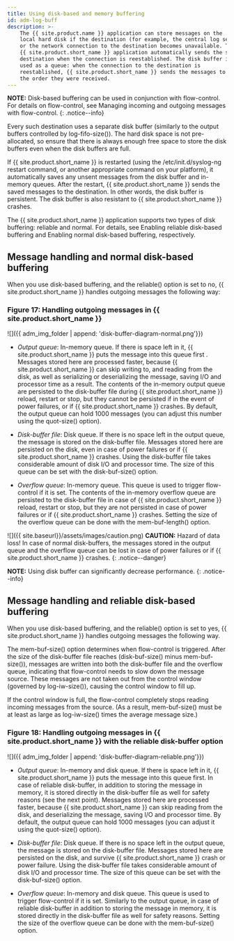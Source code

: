 ```yaml
---
title: Using disk-based and memory buffering
id: adm-log-buff
description: >-
    The {{ site.product.name }} application can store messages on the
    local hard disk if the destination (for example, the central log server)
    or the network connection to the destination becomes unavailable. The
    {{ site.product.short_name }} application automatically sends the stored messages to the
    destination when the connection is reestablished. The disk buffer is
    used as a queue: when the connection to the destination is
    reestablished, {{ site.product.short_name }} sends the messages to the destination in
    the order they were received.
---
```


**NOTE:** Disk-based buffering can be used in conjunction with flow-control.
For details on flow-control, see
Managing incoming and outgoing messages with flow-control.
{: .notice--info}

Every such destination uses a separate disk buffer (similarly to the
output buffers controlled by log-fifo-size()). The hard disk space is
not pre-allocated, so ensure that there is always enough free space to
store the disk buffers even when the disk buffers are full.

If {{ site.product.short_name }} is restarted (using the /etc/init.d/syslog-ng restart
command, or another appropriate command on your platform), it
automatically saves any unsent messages from the disk buffer and
in-memory queues. After the restart, {{ site.product.short_name }} sends the saved
messages to the destination. In other words, the disk buffer is
persistent. The disk buffer is also resistant to {{ site.product.short_name }} crashes.

The {{ site.product.short_name }} application supports two types of disk buffering:
reliable and normal. For details, see
Enabling reliable disk-based buffering
and Enabling normal disk-based buffering,
respectively.

## Message handling and normal disk-based buffering

When you use disk-based buffering, and the reliable() option is set to
no, {{ site.product.short_name }} handles outgoing messages the following way:

### Figure 17: Handling outgoing messages in {{ site.product.short_name }}

![]({{ adm_img_folder | append: 'disk-buffer-diagram-normal.png'}})

- *Output queue*: In-memory queue. If there is space left in it,
    {{ site.product.short_name }} puts the message into this queue first . Messages
    stored here are processed faster, because {{ site.product.short_name }} can skip
    writing to, and reading from the disk, as well as serializing or
    deserializing the message, saving I/O and processor time as a
    result. The contents of the in-memory output queue are persisted to
    the disk-buffer file during {{ site.product.short_name }} reload, restart or stop,
    but they cannot be persisted if in the event of power failures, or
    if {{ site.product.short_name }} crashes. By default, the output queue can hold 1000
    messages (you can adjust this number using the quot-size() option).

- *Disk-buffer file*: Disk queue. If there is no space left in the
    output queue, the message is stored on the disk-buffer file.
    Messages stored here are persisted on the disk, even in case of
    power failures or if {{ site.product.short_name }} crashes. Using the disk-buffer
    file takes considerable amount of disk I/O and processor time. The
    size of this queue can be set with the disk-buf-size() option.

- *Overflow queue*: In-memory queue. This queue is used to trigger
    flow-control if it is set. The contents of the in-memory overflow
    queue are persisted to the disk-buffer file in case of {{ site.product.short_name }}
    reload, restart or stop, but they are not persisted in case of power
    failures or if {{ site.product.short_name }} crashes. Setting the size of the
    overflow queue can be done with the mem-buf-length() option.

![]({{ site.baseurl}}/assets/images/caution.png) **CAUTION:**
Hazard of data loss! In case of normal disk-buffers, the messages stored
in the output queue and the overflow queue can be lost in case of power
failures or if {{ site.product.short_name }} crashes.
{: .notice--danger}

**NOTE:** Using disk buffer can significantly decrease performance.
{: .notice--info}

## Message handling and reliable disk-based buffering

When you use disk-based buffering, and the reliable() option is set to
yes, {{ site.product.short_name }} handles outgoing messages the following way.

The mem-buf-size() option determines when flow-control is triggered.
After the size of the disk-buffer file reaches (disk-buf-size() minus
mem-buf-size()), messages are written into both the disk-buffer file and
the overflow queue, indicating that flow-control needs to slow down the
message source. These messages are not taken out from the control window
(governed by log-iw-size()), causing the control window to fill up.

If the control window is full, the flow-control completely stops reading
incoming messages from the source. (As a result, mem-buf-size() must be
at least as large as log-iw-size() times the average message size.)

### Figure 18: Handling outgoing messages in {{ site.product.short_name }} with the reliable disk-buffer option

![]({{ adm_img_folder | append: 'disk-buffer-diagram-reliable.png'}})

- *Output queue*: In-memory and disk queue. If there is space left in
    it, {{ site.product.short_name }} puts the message into this queue first. In case of
    reliable disk-buffer, in addition to storing the message in memory,
    it is stored directly in the disk-buffer file as well for safety
    reasons (see the next point). Messages stored here are processed
    faster, because {{ site.product.short_name }} can skip reading from the disk, and
    deserializing the message, saving I/O and processor time. By
    default, the output queue can hold 1000 messages (you can adjust it
    using the quot-size() option).

- *Disk-buffer file*: Disk queue. If there is no space left in the
    output queue, the message is stored on the disk-buffer file.
    Messages stored here are persisted on the disk, and survive
    {{ site.product.short_name }} crash or power failure. Using the disk-buffer file
    takes considerable amount of disk I/O and processor time. The size
    of this queue can be set with the disk-buf-size() option.

- *Overflow queue*: In-memory and disk queue. This queue is used to
    trigger flow-control if it is set. Similarly to the output queue, in
    case of reliable disk-buffer in addition to storing the message in
    memory, it is stored directly in the disk-buffer file as well for
    safety reasons. Setting the size of the overflow queue can be done
    with the mem-buf-size() option.
